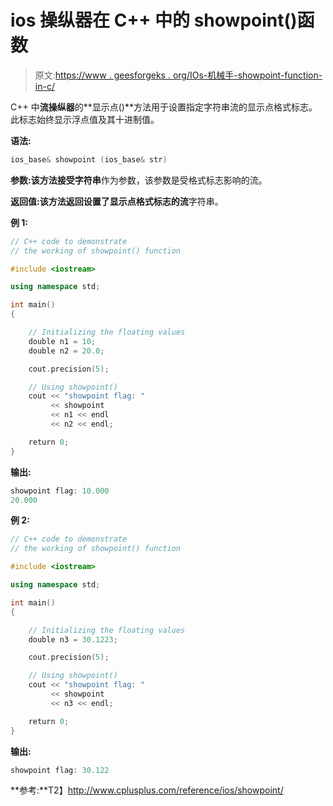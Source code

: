# ios 操纵器在 C++ 中的 showpoint()函数

> 原文:[https://www . geesforgeks . org/IOs-机械手-showpoint-function-in-c/](https://www.geeksforgeeks.org/ios-manipulators-showpoint-function-in-c/)

C++ 中**流操纵器**的**显示点()**方法用于设置指定字符串流的显示点格式标志。此标志始终显示浮点值及其十进制值。

**语法:**

```cpp
ios_base& showpoint (ios_base& str)

```

**参数:**该方法接受**字符串**作为参数，该参数是受格式标志影响的流。

**返回值:**该方法返回设置了显示点格式标志的**流**字符串。

**例 1:**

```cpp
// C++ code to demonstrate
// the working of showpoint() function

#include <iostream>

using namespace std;

int main()
{

    // Initializing the floating values
    double n1 = 10;
    double n2 = 20.0;

    cout.precision(5);

    // Using showpoint()
    cout << "showpoint flag: "
         << showpoint
         << n1 << endl
         << n2 << endl;

    return 0;
}
```

**输出:**

```cpp
showpoint flag: 10.000
20.000

```

**例 2:**

```cpp
// C++ code to demonstrate
// the working of showpoint() function

#include <iostream>

using namespace std;

int main()
{

    // Initializing the floating values
    double n3 = 30.1223;

    cout.precision(5);

    // Using showpoint()
    cout << "showpoint flag: "
         << showpoint
         << n3 << endl;

    return 0;
}
```

**输出:**

```cpp
showpoint flag: 30.122

```

**参考:**T2】http://www.cplusplus.com/reference/ios/showpoint/